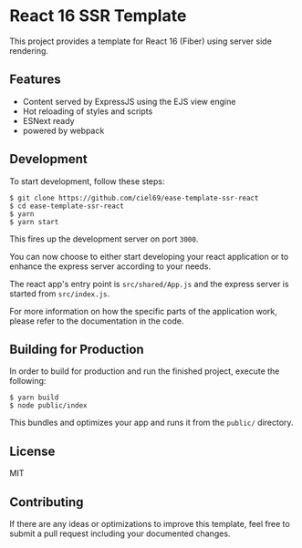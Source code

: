 # React 16 SSR Template
This project provides a template for React 16 (Fiber) using server
side rendering.

## Features
* Content served by ExpressJS using the EJS view engine
* Hot reloading of styles and scripts
* ESNext ready
* powered by webpack

## Development
To start development, follow these steps:

```
$ git clone https://github.com/ciel69/ease-template-ssr-react
$ cd ease-template-ssr-react
$ yarn
$ yarn start
```

This fires up the development server on port `3000`.

You can now choose to either start developing your react application or
to enhance the express server according to your needs.

The react app's entry point is `src/shared/App.js` and the express
server is started from `src/index.js`.

For more information on how the specific parts of the application work,
please refer to the documentation in the code.

## Building for Production
In order to build for production and run the finished project, execute
the following:

```
$ yarn build
$ node public/index
```

This bundles and optimizes your app and runs it from the `public/`
directory.

## License
MIT

## Contributing
If there are any ideas or optimizations to improve this template,
feel free to submit a pull request including your documented changes.
